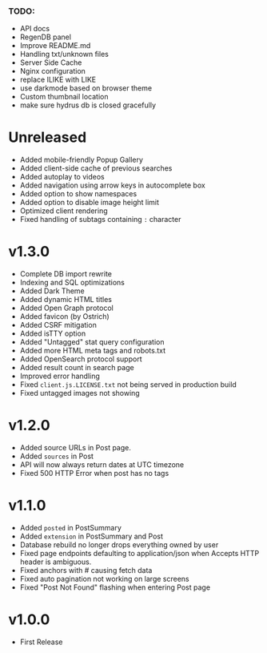 
### TODO:

- API docs
- RegenDB panel
- Improve README.md
- Handling txt/unknown files
- Server Side Cache
- Nginx configuration
- replace ILIKE with LIKE
- use darkmode based on browser theme
- Custom thumbnail location
- make sure hydrus db is closed gracefully


# Unreleased

- Added mobile-friendly Popup Gallery
- Added client-side cache of previous searches
- Added autoplay to videos
- Added navigation using arrow keys in autocomplete box
- Added option to show namespaces
- Added option to disable image height limit
- Optimized client rendering
- Fixed handling of subtags containing `:` character


# v1.3.0

- Complete DB import rewrite
- Indexing and SQL optimizations
- Added Dark Theme
- Added dynamic HTML titles
- Added Open Graph protocol
- Added favicon (by Ostrich)
- Added CSRF mitigation
- Added isTTY option
- Added "Untagged" stat query configuration
- Added more HTML meta tags and robots.txt
- Added OpenSearch protocol support
- Added result count in search page
- Improved error handling
- Fixed `client.js.LICENSE.txt` not being served in production build 
- Fixed untagged images not showing


# v1.2.0

- Added source URLs in Post page.
- Added `sources` in Post
- API will now always return dates at UTC timezone
- Fixed 500 HTTP Error when post has no tags


# v1.1.0

- Added `posted` in PostSummary
- Added `extension` in PostSummary and Post
- Database rebuild no longer drops everything owned by user
- Fixed page endpoints defaulting to application/json when Accepts HTTP header is ambiguous.
- Fixed anchors with # causing fetch data
- Fixed auto pagination not working on large screens
- Fixed "Post Not Found" flashing when entering Post page


# v1.0.0

- First Release
